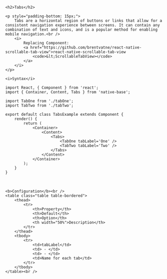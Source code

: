 <div class="section" id="tabs">

    <h2>Tabs</h2>

    <p style="padding-bottom: 15px;">
        Tabs are a horizontal region of buttons or links that allow for a consistent navigation experience between screens. It can contain any combination of text and icons, and is a popular method for enabling mobile navigation.<br />
        <i>
            Replacing Component:
            <a href="https://github.com/brentvatne/react-native-scrollable-tab-view">react-native-scrollable-tab-view
                <code>&lt;ScrollableTabView></code>
            </a>
        </i>
    </p>

    <i>Syntax</i>

<pre class="line-numbers"><code class="language-jsx">import React, { Component } from 'react';
import { Container, Content, Tabs } from 'native-base';

import TabOne from './tabOne';
import TabTwo from './tabTwo';
​
export default class TabsExample extends Component {
    render() {
        return (
            &lt;Container>
                &lt;Content>
                    &lt;Tabs>
                        &lt;TabOne tabLabel='One' />
                        &lt;TabTwo tabLabel='Two' />
                    &lt;/Tabs>
                &lt;/Content>
            &lt;/Container>
        );
    }
}</code></pre><br />

    <b>Configuration</b><br />
    <table class="table table-bordered">
        <thead>
            <tr>
                <th>Property</th>
                <th>Default</th>
                <th>Option</th>
                <th width="50%">Description</th>
            </tr>
        </thead>
        <tbody>
            <tr>
                <td>tabLabel</td>
                <td> - </td>
                <td> - </td>
                <td>Name for each tab</td>
            </tr>
        </tbody>
    </table><br />

</div>
